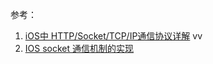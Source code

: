 参考：
1. [iOS中 HTTP/Socket/TCP/IP通信协议详解](https://blog.csdn.net/qq_31810357/article/details/50419437) vv
2. [IOS socket 通信机制的实现](https://blog.csdn.net/nyistkk_fighting/article/details/38893019)